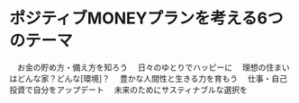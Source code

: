 # ポジティブMONEYプランを考える6つのテーマ
　お金の貯め方・備え方を知ろう
　日々のゆとりでハッピーに
　理想の住まいはどんな家？どんな[環境]？
　豊かな人間性と生きる力を育もう
　仕事・自己投資で自分をアップデート
　未来のためにサスティナブルな選択を
